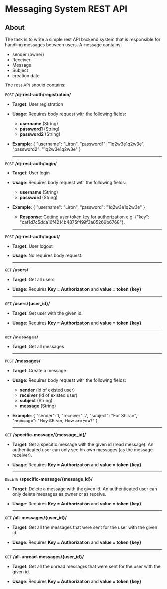 # Messaging System REST API
## About
The task is to write a simple rest API backend system that is responsible for handling messages between users.
A message contains:
* sender (owner)
* Receiver
* Message
* Subject
* creation date

The rest API should contains:

  ```POST``` **/dj-rest-auth/registration/**

  * **Target**: User registration

  * **Usage**: Requires body request with the following fields: 
    - **username** (String)
    - **password1** (String)
    - **password2** (String)

  * **Example**:
    {
      "username": "Liron",
      "password1": "1q2w3e1q2w3e",
      "password2": "1q2w3e1q2w3e"
    }
    
     -------------------------------------------------------------- 

  ```POST``` **/dj-rest-auth/login/**

  * **Target**: User login

  * **Usage**: Requires body request with the following fields: 
    - **username** (String)
    - **password** (String)

  * **Example**:
    {
      "username": "Liron",
      "password": "1q2w3e1q2w3e"
    }
    
    * **Response**: Getting user token key for authorization e.g: {"key": "caf1d7c5dda16f4214b4875f499f3a05269b6768"}.
    
     -------------------------------------------------------------- 
     
  ```POST``` **/dj-rest-auth/logout/**

  * **Target**: User logout

  * **Usage**: No requires body request.

     -------------------------------------------------------------- 
     
  ```GET``` **/users/**

  * **Target**: Get all users.
 
  * **Usage**: Requires **Key = Authorization** and **value = token {key}**
   
     -------------------------------------------------------------- 
  
  ```GET``` **/users/{user_id}/**

  * **Target**: Get user with the given id.
  
  * **Usage**: Requires **Key = Authorization** and **value = token {key}**

     -------------------------------------------------------------- 

  ```GET``` **/messages/**

  * **Target**: Get all messages

     -------------------------------------------------------------- 

  ```POST``` **/messages/**

  * **Target**: Create a message

  * **Usage**: Requires body request with the following fields: 
    - **sender** (id of existed user)
    - **receiver** (id of existed user)
    - **subject** (String)
    - **message** (String)
          
  * **Example**:
    {
      "sender": 1,
      "receiver": 2,
      "subject": "For Shiran",
      "message": "Hey Shiran, How are you?"
     }
     
       -------------------------------------------------------------- 

  ```GET``` **/specific-message/{message_id}/**

  * **Target**: Get a specific message with the given id (read message). An authenticated user can only see his own messages (as the message receiver).
  
  * **Usage**: Requires **Key = Authorization** and **value = token {key}**

       -------------------------------------------------------------- 

  ```DELETE``` **/specific-message/{message_id}/**

  * **Target**: Delete a message with the given id. An authenticated user can only delete messages as owner or as receive.
  
  * **Usage**: Requires **Key = Authorization** and **value = token {key}**
  
       -------------------------------------------------------------- 
    
  ```GET``` **/all-messages/{user_id}/**

  * **Target**: Get all the messages that were sent for the user with the given id.
  
  * **Usage**: Requires **Key = Authorization** and **value = token {key}**
  
       -------------------------------------------------------------- 

```GET``` **/all-unread-messages/{user_id}/**

  * **Target**: Get all the unread messages that were sent for the user with the given id.
  
  * **Usage**: Requires **Key = Authorization** and **value = token {key}**

